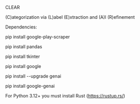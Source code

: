 CLEAR

(C)ategorization via (L)abel (E)xtraction and (A)I (R)efinement

Dependencies:

pip install google-play-scraper

pip install pandas

pip install tkinter

pip install google

pip install --upgrade genai

pip install google-genai

For Python 3.12+ you must install Rust (https://rustup.rs/)
